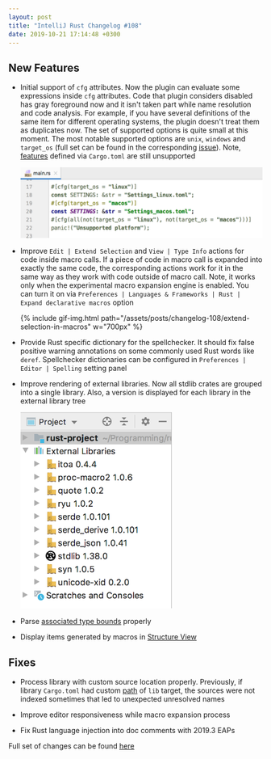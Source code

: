 ```yaml
---
layout: post
title: "IntelliJ Rust Changelog #108"
date: 2019-10-21 17:14:48 +0300
---
```



## New Features

<!-- https://github.com/intellij-rust/intellij-rust/pull/4537 -->
<!-- https://github.com/intellij-rust/intellij-rust/pull/4488 -->
<!-- https://github.com/intellij-rust/intellij-rust/pull/4342 -->
*  Initial support of `cfg` attributes.
Now the plugin can evaluate some expressions inside `cfg` attributes.
Code that plugin considers disabled has gray foreground now and it isn't taken part while name resolution and code analysis.
For example, if you have several definitions of the same item for different operating systems, the plugin doesn't treat them as duplicates now.
The set of supported options is quite small at this moment. The most notable supported options are `unix`, `windows` and `target_os`
(full set can be found in the corresponding [issue](https://github.com/intellij-rust/intellij-rust/pull/4488)).
Note, [features](https://doc.rust-lang.org/cargo/reference/manifest.html#the-features-section) defined via `Cargo.toml` are still unsupported

    <img src="/assets/posts/changelog-108/cfg-attributes.png" alt="cfg attributes" width="700px"/>

<!-- https://github.com/intellij-rust/intellij-rust/pull/4398 -->
* Improve `Edit | Extend Selection` and `View | Type Info` actions for code inside macro calls.
If a piece of code in macro call is expanded into exactly the same code,
the corresponding actions work for it in the same way as they work with code outside of macro call.
Note, it works only when the experimental macro expansion engine is enabled.
You can turn it on via `Preferences | Languages & Frameworks | Rust | Expand declarative macros` option

    {% include gif-img.html path="/assets/posts/changelog-108/extend-selection-in-macros" w="700px" %}

<!-- https://github.com/intellij-rust/intellij-rust/pull/4474 -->
* Provide Rust specific dictionary for the spellchecker. It should fix false positive warning annotations on some commonly used Rust words like `deref`.
Spellchecker dictionaries can be configured in `Preferences | Editor | Spelling` setting panel

<!-- https://github.com/intellij-rust/intellij-rust/pull/4523 -->
* Improve rendering of external libraries. Now all stdlib crates are grouped into a single library.
Also, a version is displayed for each library in the external library tree

    <img src="/assets/posts/changelog-108/external-libraries.png" alt="external libraries" width="300px"/>


<!-- https://github.com/intellij-rust/intellij-rust/pull/4478 -->
* Parse [associated type bounds](https://github.com/rust-lang/rfcs/blob/master/text/2289-associated-type-bounds.md) properly

<!-- https://github.com/intellij-rust/intellij-rust/pull/2651 -->
* Display items generated by macros in [Structure View](https://www.jetbrains.com/help/idea/viewing-structure-of-a-source-file.html)

## Fixes

<!-- https://github.com/intellij-rust/intellij-rust/pull/4507 -->
* Process library with custom source location properly.
Previously, if library `Cargo.toml` had custom [path](https://doc.rust-lang.org/cargo/reference/manifest.html#configuring-a-target) of `lib` target,
the sources were not indexed sometimes that led to unexpected unresolved names

<!-- https://github.com/intellij-rust/intellij-rust/pull/4490 -->
* Improve editor responsiveness while macro expansion process

<!-- https://github.com/intellij-rust/intellij-rust/pull/4461 -->
* Fix Rust language injection into doc comments with 2019.3 EAPs


Full set of changes can be found [here](https://github.com/intellij-rust/intellij-rust/milestone/16)


